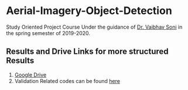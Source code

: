 # Aerial-Imagery-Object-Detection
Study Oriented Project Course Under the guidance of [Dr. Vaibhav Soni](https://www.bits-pilani.ac.in/pilani/vaibhavsoni/profile) in the spring semester of 2019-2020.
## Results and Drive Links for more structured Results
1. [Google Drive](https://drive.google.com/open?id=1qqFFbN8OvsqLNtFi_6oA3mgOSUntEL2_)
2. Validation Related codes can be found [here](https://github.com/prashantkh19/Aerial-Object-Detection)
